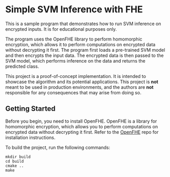 # Simple SVM Inference with FHE 

This is a sample program that demonstrates how to run SVM inference on encrypted inputs. It is for educational purposes only.

The program uses the OpenFHE library to perform homomorphic encryption, which allows it to perform computations on encrypted data without decrypting it first. The program first loads a pre-trained SVM model and then encrypts the input data. The encrypted data is then passed to the SVM model, which performs inference on the data and returns the predicted class.

This project is a proof-of-concept implementation. It is intended to showcase the algorithm and its potential applications. This project is **not** meant to be used in production environments, and the authors are **not** responsible for any consequences that may arise from doing so.

## Getting Started

Before you begin, you need to install OpenFHE. OpenFHE is a library for homomorphic encryption, which allows you to perform computations on encrypted data without decrypting it first. Refer to the [OpenFHE](https://github.com/openfheorg/openfhe-development) repo for installation instructions.

To build the project, run the following commands:

```
mkdir build
cd build
cmake ..
make
```